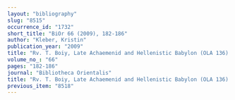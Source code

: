 ```yaml
---
layout: "bibliography"
slug: "8515"
occurrence_id: "1732"
short_title: "BiOr 66 (2009), 182-186"
author: "Kleber, Kristin"
publication_year: "2009"
title: "Rv. T. Boiy, Late Achaemenid and Hellenistic Babylon (OLA 136). Leuven 2004. and O. Pedersén. Archive and Bibliotheken von Babylon (ADOG 25). Berlin 2005."
volume_no_: "66"
pages: "182-186"
journal: "Bibliotheca Orientalis"
title: "Rv. T. Boiy, Late Achaemenid and Hellenistic Babylon (OLA 136). Leuven 2004. and O. Pedersén. Archive and Bibliotheken von Babylon (ADOG 25). Berlin 2005."
previous_item: "8518"
---
```

